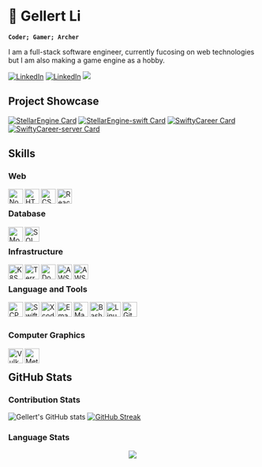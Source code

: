 # :bow_and_arrow: Gellert Li

**`Coder; Gamer; Archer`**

I am a full-stack software engineer, currently fucosing on web technologies but I am also making a game engine as a hobby. 

[![LinkedIn](https://img.shields.io/badge/-LinkedIn-0A66C2?logo=linkedin&logoColor=white&style=flat)](https://www.linkedin.com/in/gellert-li-458679a5/)
[![LinkedIn](https://img.shields.io/badge/-Instagram-E4405F?logo=instagram&logoColor=white&style=flat)](https://www.instagram.com/gellertli/)
![](https://komarev.com/ghpvc/?username=gellert5225&style=flat)

## Project Showcase

[![StellarEngine Card](https://github-readme-stats.vercel.app/api/pin/?username=gellert5225&repo=stellarengine&theme=nord)](https://github.com/Gellert5225/StellarEngine)
[![StellarEngine-swift Card](https://github-readme-stats.vercel.app/api/pin/?username=gellert5225&repo=stellarengine-swift&theme=nord)](https://github.com/Gellert5225/StellarEngine-Swift)
[![SwiftyCareer Card](https://github-readme-stats.vercel.app/api/pin/?username=gellert5225&repo=swiftycareer&theme=nord)](https://github.com/Gellert5225/SwiftyCareer)
[![SwiftyCareer-server Card](https://github-readme-stats.vercel.app/api/pin/?username=gellert5225&repo=swiftycareer-web&theme=nord)](https://github.com/Gellert5225/swiftycareer-web)

## Skills

### Web

<img align="left" alt="Node" height="30px" src="https://img.shields.io/badge/-NodeJS-339933?logo=node.js&logoColor=white&style=flat"/>
<img align="left" alt="HTML" height="30px" src="https://img.shields.io/badge/-HTML-E34F26?logo=html5&logoColor=white&style=flat"/>
<img align="left" alt="CSS" height="30px" src="https://img.shields.io/badge/-CSS-1572B6?logo=css3&logoColor=white&style=flat"/>
<img align="left" alt="React" height="30px" src="https://img.shields.io/badge/-React-61DAFB?logo=react&logoColor=white&style=flat"/>
<br/>

### Database

<img align="left" alt="Mongo" height="30px" src="https://img.shields.io/badge/-MongoDB-47A248?logo=mongodb&logoColor=white&style=flat"/>
<img align="left" alt="SQL" height="30px" src="https://img.shields.io/badge/-MySQL-4479A1?logo=mysql&logoColor=white&style=flat"/>
<br/>

### Infrastructure

<img align="left" alt="K8S" height="30px" src="https://img.shields.io/badge/-Kubernetes-326CE5?logo=kubernetes&logoColor=white&style=flat"/>
<img align="left" alt="Terraform" height="30px" src="https://img.shields.io/badge/-Terraform-7B42BC?logo=Terraform&logoColor=white&style=flat"/>
<img align="left" alt="Docker" height="30px" src="https://img.shields.io/badge/-Docker-2496ED?logo=Docker&logoColor=white&style=flat"/>
<img align="left" alt="AWS" height="30px" src="https://img.shields.io/badge/-AWS-232F3E?logo=amazon-aws&logoColor=white&style=flat"/>
<img align="left" alt="AWS" height="30px" src="https://img.shields.io/badge/-Nginx-009639?logo=nginx&logoColor=white&style=flat"/>
<br/>

### Language and Tools

<img align="left" alt="CPP" height="30px" src="https://img.shields.io/badge/-C++-00599C?logo=c%2B%2B&logoColor=white&style=flat"/>
<img align="left" alt="Swift" height="30px" src="https://img.shields.io/badge/-Swift-F05138?logo=swift&logoColor=white&style=flat"/>
<img align="left" alt="Xcode" height="30px" src="https://img.shields.io/badge/-Xcode-147EFB?logo=xcode&logoColor=white&style=flat"/>
<img align="left" alt="Emacs" height="30px" src="https://img.shields.io/badge/-Emacs-7F5AB6?logo=gnu-emacs&logoColor=white&style=flat"/>
<img align="left" alt="Make" height="30px" src="https://img.shields.io/badge/-Makefile-A42E2B?logo=gnu&logoColor=white&style=flat"/>
<img align="left" alt="Bash" height="30px" src="https://img.shields.io/badge/-Bash-4EAA25?logo=gnu-bash&logoColor=white&style=flat"/>
<img align="left" alt="Linux" height="30px" src="https://img.shields.io/badge/-Linux-FCC624?logo=linux&logoColor=white&style=flat"/>
<img align="left" alt="Git" height="30px" src="https://img.shields.io/badge/-Git-F05032?logo=git&logoColor=white&style=flat"/>
<br/>
<br/>

### Computer Graphics

<img align="left" alt="Vulkan" height="30px" src="https://img.shields.io/badge/-Vulkan-AC162C?logo=vulkan&logoColor=white&style=flat"/>
<img align="left" alt="Metal" height="30px" src="https://img.shields.io/badge/-Metal-AC162C?&style=flat"/>

<br/>

## GitHub Stats

### Contribution Stats

![Gellert's GitHub stats](https://github-readme-stats.vercel.app/api?username=gellert5225&show_icons=true&theme=nord)
[![GitHub Streak](http://github-readme-streak-stats.herokuapp.com?user=gellert5225&theme=nord)](https://git.io/streak-stats)

### Language Stats

<p align="center">
  <a href="https://github.com/smir45/github-readme-streak-stats">
    <img src="https://github-readme-stats.vercel.app/api/top-langs/?username=gellert5225&theme=nord&langs_count=5"/>
  </a>
</p>
